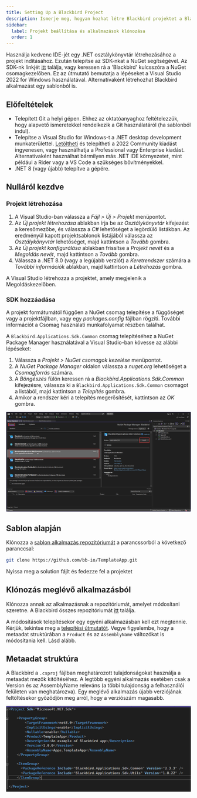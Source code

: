 ```yaml
---
title: Setting Up a Blackbird Project
description: Ismerje meg, hogyan hozhat létre Blackbird projektet a Blackbird SDK használatával.
sidebar:
  label: Projekt beállítása és alkalmazások klónozása
  order: 1
---
```


Használja kedvenc IDE-jét egy .NET osztálykönyvtár létrehozásához a projekt indításához. Ezután telepítse az SDK-nkat a NuGet segítségével. Az SDK-nk linkjét [itt](https://www.nuget.org/packages/Blackbird.Applications.Sdk.Common) találja, vagy keressen rá a 'Blackbird' kulcsszóra a NuGet csomagkezelőben. Ez az útmutató bemutatja a lépéseket a Visual Studio 2022 for Windows használatával. Alternatívaként létrehozhat Blackbird alkalmazást egy sablonból is.

## Előfeltételek

- Telepített Git a helyi gépen. Ehhez az oktatóanyaghoz feltételezzük, hogy alapvető ismeretekkel rendelkezik a Git használatáról (ha sablonból indul).
- Telepítse a Visual Studio for Windows-t a .NET desktop development munkaterülettel. [Letöltheti](https://visualstudio.microsoft.com/) és telepítheti a 2022 Community kiadást ingyenesen, vagy használhatja a Professional vagy Enterprise kiadást. Alternatívaként használhat bármilyen más .NET IDE környezetet, mint például a Rider vagy a VS Code a szükséges bővítményekkel.
- .NET 8 (vagy újabb) telepítve a gépére.

## Nulláról kezdve

### Projekt létrehozása

1. A Visual Studio-ban válassza a _Fájl > Új > Projekt_ menüpontot.
2. Az _Új projekt létrehozása_ ablakban írja be az _Osztálykönyvtár_ kifejezést a keresőmezőbe, és válassza a _C#_ lehetőséget a legördülő listákban. Az eredményül kapott projektsablonok listájából válassza az _Osztálykönyvtár_ lehetőséget, majd kattintson a _Tovább_ gombra.
3. Az _Új projekt konfigurálása_ ablakban frissítse a _Projekt nevét_ és a _Megoldás nevét_, majd kattintson a _Tovább_ gombra.
4. Válassza a .NET 8.0 (vagy a legújabb verziót) a _Keretrendszer_ számára a _További információk_ ablakban, majd kattintson a _Létrehozás_ gombra.

A Visual Studio létrehozza a projektet, amely megjelenik a Megoldáskezelőben.

### SDK hozzáadása

A projekt formátumától függően a NuGet csomag telepítése a függőséget vagy a projektfájlban, vagy egy _packages.config_ fájlban rögzíti. További információt a Csomag használati munkafolyamat részben találhat.

A `Blackbird.Applications.Sdk.Common` csomag telepítéséhez a NuGet Package Manager használatával a Visual Studio-ban kövesse az alábbi lépéseket:

1. Válassza a _Projekt > NuGet csomagok kezelése_ menüpontot.
2. A _NuGet Package Manager_ oldalon válassza a _nuget.org_ lehetőséget a _Csomagforrás_ számára.
3. A _Böngészés_ fülön keressen rá a _Blackbird.Applications.Sdk.Common_ kifejezésre, válassza ki a `Blackbird.Applications.Sdk.Common` csomagot a listából, majd kattintson a _Telepítés_ gombra.
4. Amikor a rendszer kéri a telepítés megerősítését, kattintson az _OK_ gombra.

![nuget](../../../../assets/docs/nuget.png)

## Sablon alapján

Klónozza a [sablon alkalmazás repozitóriumát](https://github.com/bb-io/TemplateApp) a parancssorból a következő paranccsal:

```bash
git clone https://github.com/bb-io/TemplateApp.git
```

Nyissa meg a solution fájlt és fedezze fel a projektet

## Klónozás meglévő alkalmazásból

Klónozza annak az alkalmazásnak a repozitóriumát, amelyet módosítani szeretne. A Blackbird összes repozitóriumát [itt](https://github.com/orgs/bb-io/repositories) találja.

A módosítások telepítésekor egy egyéni alkalmazásban kell ezt megtennie. Kérjük, tekintse meg a [telepítési útmutatót](/blackbird-docs/sdk/deploying). Vegye figyelembe, hogy a metaadat struktúrában a `Product` és az `AssemblyName` változókat is módosítania kell. Lásd alább.

## Metaadat struktúra

A Blackbird a `.csproj` fájlban meghatározott tulajdonságokat használja a metaadat mezők kitöltéséhez. A legtöbb egyéni alkalmazás esetében csak a Version és az AssemblyName releváns (a többi tulajdonság a felhasználói felületen van meghatározva). Egy meglévő alkalmazás újabb verziójának feltöltésekor győződjön meg arról, hogy a verziószám magasabb.

![nuget](../../../../assets/docs/csproj.png)